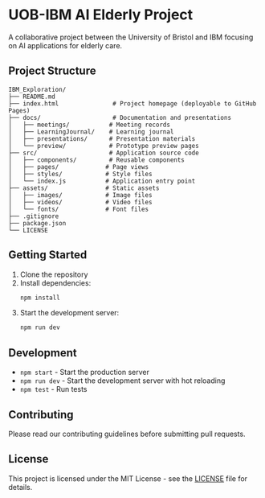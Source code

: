 # UOB-IBM AI Elderly Project

A collaborative project between the University of Bristol and IBM focusing on AI applications for elderly care.

## Project Structure

```
IBM_Exploration/
├── README.md
├── index.html               # Project homepage (deployable to GitHub Pages)
├── docs/                    # Documentation and presentations
│   ├── meetings/           # Meeting records
│   ├── LearningJournal/    # Learning journal
│   ├── presentations/      # Presentation materials
│   └── preview/            # Prototype preview pages
├── src/                    # Application source code
│   ├── components/         # Reusable components
│   ├── pages/             # Page views
│   ├── styles/            # Style files
│   └── index.js           # Application entry point
├── assets/                # Static assets
│   ├── images/            # Image files
│   ├── videos/            # Video files
│   └── fonts/             # Font files
├── .gitignore
├── package.json
└── LICENSE
```

## Getting Started

1. Clone the repository
2. Install dependencies:
   ```bash
   npm install
   ```
3. Start the development server:
   ```bash
   npm run dev
   ```

## Development

- `npm start` - Start the production server
- `npm run dev` - Start the development server with hot reloading
- `npm test` - Run tests

## Contributing

Please read our contributing guidelines before submitting pull requests.

## License

This project is licensed under the MIT License - see the [LICENSE](LICENSE) file for details. 